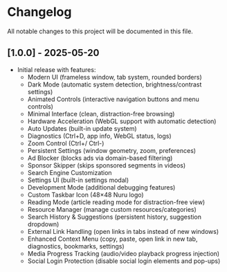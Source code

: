 # Changelog

All notable changes to this project will be documented in this file.

## [1.0.0] - 2025-05-20

- Initial release with features:
  - Modern UI (frameless window, tab system, rounded borders)
  - Dark Mode (automatic system detection, brightness/contrast settings)
  - Animated Controls (interactive navigation buttons and menu controls)
  - Minimal Interface (clean, distraction-free browsing)
  - Hardware Acceleration (WebGL support with automatic detection)
  - Auto Updates (built-in update system)
  - Diagnostics (Ctrl+D, app info, WebGL status, logs)
  - Zoom Control (Ctrl+/ Ctrl-)
  - Persistent Settings (window geometry, zoom, preferences)
  - Ad Blocker (blocks ads via domain-based filtering)
  - Sponsor Skipper (skips sponsored segments in videos)
  - Search Engine Customization
  - Settings UI (built-in settings modal)
  - Development Mode (additional debugging features)
  - Custom Taskbar Icon (48×48 Nuru logo)
  - Reading Mode (article reading mode for distraction-free view)
  - Resource Manager (manage custom resources/categories)
  - Search History & Suggestions (persistent history, suggestion dropdown)
  - External Link Handling (open links in tabs instead of new windows)
  - Enhanced Context Menu (copy, paste, open link in new tab, diagnostics, bookmarks, settings)
  - Media Progress Tracking (audio/video playback progress injection)
  - Social Login Protection (disable social login elements and pop-ups)

<!-- Add future changes below --> 